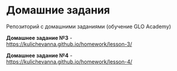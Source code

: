 # Домашние задания
Репозиторий с домашними заданиями (обучение GLO Academy)

<b>Домашнее задание №3</b> - https://kulichevanna.github.io/homework/lesson-3/

<b>Домашнее задание №4</b> - https://kulichevanna.github.io/homework/lesson-4/
